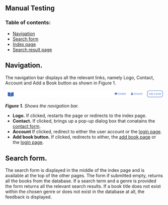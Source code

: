 ## Manual Testing

### Table of contents:
- [Navigation](#Navigation)
- [Search form](#Search-form)
- [Index page](#index-page)
- [Search result page](#Search-result-page)


## Navigation.
The navigation bar displays all the relevant links, namely Logo, Contact, Account and Add a Book button as shown in Figure 1.

  <kbd>
   <img src="/static/images/testing/navigation.png" width="550" alt="navigation bar">
  </kbd>
  
  ***Figure 1.*** *Shows the navigation bar.*


* **Logo.** If clicked, restarts the page or redirects to the index page.
* **Contact.** If clicked, brings up a pop-up dialog box that conatains the [contact form](#contact-form).
* **Account** If clicked, redirect to either the user account or the [login page](#login-page).
* **Add book button.** If clicked, redirects to either, the [add book page](#Add-book-page) or the [login page](#login-page).

## Search form.
The search form is displayed in the middle of the index page and is available at the top of the other pages. The form if submitted empty, returns all the books from the database. If a search term and a genre is provided the form returns all the relevant search results. If a book title does not exist within the chosen genre or does not exist in the database at all, the feedback is displayed.
